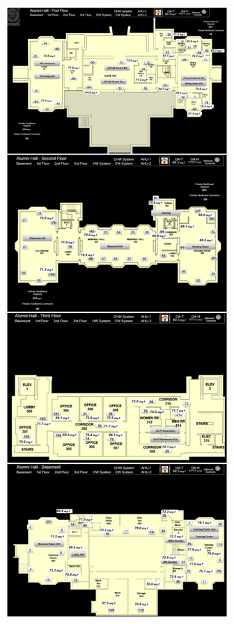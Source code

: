 ![](https://github.com/AvisekNaug/Hybrid_System/blob/master/SystemPictures/AlumniHall%201st%20floor.JPG)
![](https://github.com/AvisekNaug/Hybrid_System/blob/master/SystemPictures/AlumniHall%202nd%20floor.JPG)
![](https://github.com/AvisekNaug/Hybrid_System/blob/master/SystemPictures/AlumniHall%203rd%20floor.JPG)
![](https://github.com/AvisekNaug/Hybrid_System/blob/master/SystemPictures/AlumniHall%20Basement.JPG)
![]()

